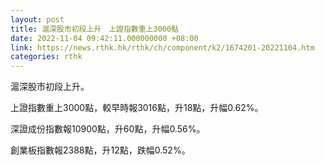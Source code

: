 ```yaml
---
layout: post
title: 滬深股市初段上升　上證指數重上3000點
date: 2022-11-04 09:42:11.000000000 +08:00
link: https://news.rthk.hk/rthk/ch/component/k2/1674201-20221104.htm
categories: rthk
---
```


滬深股市初段上升。

上證指數重上3000點，較早時報3016點，升18點，升幅0.62%。

深證成份指數報10900點，升60點，升幅0.56%。

創業板指數報2388點，升12點，跌幅0.52%。
